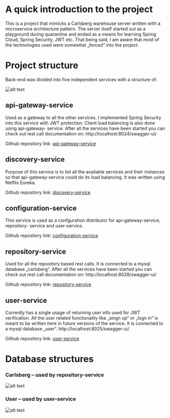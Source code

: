 # A quick introduction to the project
This is a project that mimicks a Carlsberg warehouse server written with a
microservice architecture pattern. The server itself started out as a playground during
quarantine and ended as a means for learning Spring Cloud, Spring Security, JWT etc.
That being said, I am aware that most of the technologies used were somewhat
„forced“ into the project.

# Project structure
Back-end was divided into five independent services with a structure of:

![alt text](https://i.imgur.com/UCGX32B.png)

## api-gateway-service
Used as a gateway to all the other services. I implemented Spring Security into this
service with JWT protection. Client load balancing is also done using api-gateway-
service.
After all the services have been started you can check out rest call documentation on:
http://localhost:8024/swagger-ui/

Github repository link: [api-gateway-service](https://github.com/Mujle/api-gateway-service)

## discovery-service
Purpose of this service is to list all the available services and their instances so that
api-gateway-service could do its load balancing. It was written using Netflix Eureka.

Github repository link: [discovery-service](https://github.com/Mujle/discovery-service)

## configuration-service
This service is used as a confguration distributor for api-gateway-service, repository-
service and user-service.

Github repository link: [configuration-service](https://github.com/Mujle/configuration-service)

## repository-service
Used for all the repository based rest calls. It is connected to a mysql database
„carlsberg“.
After all the services have been started you can check out rest call documentation on:
http://localhost:8028/swagger-ui/

Github repository link: [repository-service](https://github.com/Mujle/repository-service)


## user-service
Currently has a single usage of returning user info used for JWT verification. All the
user related functionality like „singn up“ or „logn in“ is meant to be written here in
future versions of the service. It is connected to a mysql database „user“.
http://localhost:8025/swagger-ui/

Github repository link: [user-service](https://github.com/Mujle/user-service)

# Database structures

### Carlsberg – used by repository-service

![alt text](https://i.imgur.com/V4OAWjM.png)

### User – used by user-service

![alt text](https://i.imgur.com/SjwoWYk.png)

